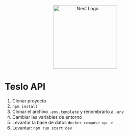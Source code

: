 <p align="center">
  <a href="http://nestjs.com/" target="blank"><img src="https://nestjs.com/img/logo-small.svg" width="200" alt="Nest Logo" /></a>
</p>

# Teslo API

1. Clonar proyecto
2. ```npm install```
3. Clonar el archivo ```.env.template``` y renombrarlo a ```.env```
4. Cambiar las variables de entorno
5. Levantar la base de datos
```docker-compose up -d```
6. Levantar: ```npm run start:dev```